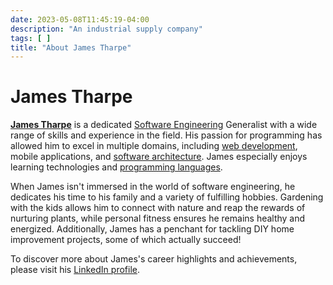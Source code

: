 ```yaml
---
date: 2023-05-08T11:45:19-04:00
description: "An industrial supply company"
tags: [ ]
title: "About James Tharpe"
---
```


# James Tharpe

[**James Tharpe**](https://www.jamestharpe.com/) is a dedicated [Software Engineering](software-engineering.md) Generalist with a wide range of skills and experience in the field. His passion for programming has allowed him to excel in multiple domains, including [web development](web-dev.md), mobile applications, and [software architecture](software-architecture.md). James especially enjoys learning technologies and [programming languages](computer-languages.md).

When James isn't immersed in the world of software engineering, he dedicates his time to his family and a variety of fulfilling hobbies. Gardening with the kids allows him to connect with nature and reap the rewards of nurturing plants, while personal fitness ensures he remains healthy and energized. Additionally, James has a penchant for tackling DIY home improvement projects, some of which actually succeed!

To discover more about James's career highlights and achievements, please visit his [LinkedIn profile](https://www.linkedin.com/in/jamestharpe/).
